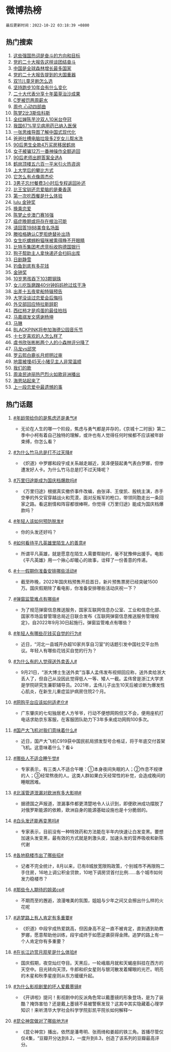 # 微博热榜

`最后更新时间：2022-10-22 03:18:39 +0800`

## 热门搜索

1. [这些强国热词是奋斗的方向和目标](https://m.weibo.cn/search?containerid=100103type%3D1%26t%3D10%26q%3D%23%E8%BF%99%E4%BA%9B%E5%BC%BA%E5%9B%BD%E7%83%AD%E8%AF%8D%E6%98%AF%E5%A5%8B%E6%96%97%E7%9A%84%E6%96%B9%E5%90%91%E5%92%8C%E7%9B%AE%E6%A0%87%23&stream_entry_id=51&isnewpage=1&extparam=seat%3D1%26cate%3D10103%26filter_type%3Drealtimehot%26dgr%3D0%26pos%3D0%26c_type%3D51%26display_time%3D1666379919%26pre_seqid%3D166637991904004942305&luicode=10000011&lfid=106003type%253D25%2526t%253D3%2526disable_hot%253D1%2526filter_type%253Drealtimehot)
1. [党的二十大报告这样谈团结奋斗](https://m.weibo.cn/search?containerid=100103type%3D1%26t%3D10%26q%3D%23%E5%85%9A%E7%9A%84%E4%BA%8C%E5%8D%81%E5%A4%A7%E6%8A%A5%E5%91%8A%E8%BF%99%E6%A0%B7%E8%B0%88%E5%9B%A2%E7%BB%93%E5%A5%8B%E6%96%97%23&stream_entry_id=31&isnewpage=1&extparam=seat%3D1%26cate%3D0%26band_rank%3D1%26lcate%3D5001%26pos%3D0%26realpos%3D1%26flag%3D0%26filter_type%3Drealtimehot%26q%3D%2523%25E5%2585%259A%25E7%259A%2584%25E4%25BA%258C%25E5%258D%2581%25E5%25A4%25A7%25E6%258A%25A5%25E5%2591%258A%25E8%25BF%2599%25E6%25A0%25B7%25E8%25B0%2588%25E5%259B%25A2%25E7%25BB%2593%25E5%25A5%258B%25E6%2596%2597%2523%26dgr%3D0%26c_type%3D31%26display_time%3D1666379919%26pre_seqid%3D166637991904004942305&luicode=10000011&lfid=106003type%253D25%2526t%253D3%2526disable_hot%253D1%2526filter_type%253Drealtimehot)
1. [中国是全球森林增长最多国家](https://m.weibo.cn/search?containerid=100103type%3D1%26t%3D10%26q%3D%23%E4%B8%AD%E5%9B%BD%E6%98%AF%E5%85%A8%E7%90%83%E6%A3%AE%E6%9E%97%E5%A2%9E%E9%95%BF%E6%9C%80%E5%A4%9A%E5%9B%BD%E5%AE%B6%23&stream_entry_id=31&isnewpage=1&extparam=seat%3D1%26cate%3D0%26band_rank%3D2%26lcate%3D5001%26pos%3D1%26realpos%3D2%26flag%3D0%26filter_type%3Drealtimehot%26q%3D%2523%25E4%25B8%25AD%25E5%259B%25BD%25E6%2598%25AF%25E5%2585%25A8%25E7%2590%2583%25E6%25A3%25AE%25E6%259E%2597%25E5%25A2%259E%25E9%2595%25BF%25E6%259C%2580%25E5%25A4%259A%25E5%259B%25BD%25E5%25AE%25B6%2523%26dgr%3D0%26c_type%3D31%26display_time%3D1666379919%26pre_seqid%3D166637991904004942305&luicode=10000011&lfid=106003type%253D25%2526t%253D3%2526disable_hot%253D1%2526filter_type%253Drealtimehot)
1. [党的二十大报告提到的大国重器](https://m.weibo.cn/search?containerid=100103type%3D1%26t%3D10%26q%3D%23%E5%85%9A%E7%9A%84%E4%BA%8C%E5%8D%81%E5%A4%A7%E6%8A%A5%E5%91%8A%E6%8F%90%E5%88%B0%E7%9A%84%E5%A4%A7%E5%9B%BD%E9%87%8D%E5%99%A8%23&stream_entry_id=31&isnewpage=1&extparam=seat%3D1%26cate%3D0%26band_rank%3D3%26lcate%3D5001%26pos%3D2%26realpos%3D3%26flag%3D0%26filter_type%3Drealtimehot%26q%3D%2523%25E5%2585%259A%25E7%259A%2584%25E4%25BA%258C%25E5%258D%2581%25E5%25A4%25A7%25E6%258A%25A5%25E5%2591%258A%25E6%258F%2590%25E5%2588%25B0%25E7%259A%2584%25E5%25A4%25A7%25E5%259B%25BD%25E9%2587%258D%25E5%2599%25A8%2523%26dgr%3D0%26c_type%3D31%26display_time%3D1666379919%26pre_seqid%3D166637991904004942305&luicode=10000011&lfid=106003type%253D25%2526t%253D3%2526disable_hot%253D1%2526filter_type%253Drealtimehot)
1. [双11儿童牙刷怎么选](https://m.weibo.cn/search?containerid=100103type%3D1%26t%3D10%26q%3D%23%E5%8F%8C11%E5%84%BF%E7%AB%A5%E7%89%99%E5%88%B7%E6%80%8E%E4%B9%88%E9%80%89%23&stream_entry_id=31&isnewpage=1&extparam=seat%3D1%26cate%3D0%26band_rank%3D4%26lcate%3D5001%26pos%3D3%26filter_type%3Drealtimehot%26adid%3D168705%26topic_ad%3D1%26q%3D%2523%25E5%258F%258C11%25E5%2584%25BF%25E7%25AB%25A5%25E7%2589%2599%25E5%2588%25B7%25E6%2580%258E%25E4%25B9%2588%25E9%2580%2589%2523%26dgr%3D0%26c_type%3D31%26display_time%3D1666379919%26pre_seqid%3D166637991904004942305&luicode=10000011&lfid=106003type%253D25%2526t%253D3%2526disable_hot%253D1%2526filter_type%253Drealtimehot)
1. [坚持跑步10年会有什么变化](https://m.weibo.cn/search?containerid=100103type%3D1%26t%3D10%26q%3D%23%E5%9D%9A%E6%8C%81%E8%B7%91%E6%AD%A510%E5%B9%B4%E4%BC%9A%E6%9C%89%E4%BB%80%E4%B9%88%E5%8F%98%E5%8C%96%23&stream_entry_id=31&isnewpage=1&extparam=seat%3D1%26cate%3D0%26band_rank%3D4%26lcate%3D5001%26pos%3D4%26realpos%3D4%26flag%3D0%26filter_type%3Drealtimehot%26q%3D%2523%25E5%259D%259A%25E6%258C%2581%25E8%25B7%2591%25E6%25AD%25A510%25E5%25B9%25B4%25E4%25BC%259A%25E6%259C%2589%25E4%25BB%2580%25E4%25B9%2588%25E5%258F%2598%25E5%258C%2596%2523%26dgr%3D0%26c_type%3D31%26display_time%3D1666379919%26pre_seqid%3D166637991904004942305&luicode=10000011&lfid=106003type%253D25%2526t%253D3%2526disable_hot%253D1%2526filter_type%253Drealtimehot)
1. [二十大代表分享十年菌草治沙成果](https://m.weibo.cn/search?containerid=100103type%3D1%26t%3D10%26q%3D%23%E4%BA%8C%E5%8D%81%E5%A4%A7%E4%BB%A3%E8%A1%A8%E5%88%86%E4%BA%AB%E5%8D%81%E5%B9%B4%E8%8F%8C%E8%8D%89%E6%B2%BB%E6%B2%99%E6%88%90%E6%9E%9C%23&stream_entry_id=31&isnewpage=1&extparam=seat%3D1%26cate%3D0%26band_rank%3D5%26lcate%3D5001%26pos%3D5%26realpos%3D5%26flag%3D0%26filter_type%3Drealtimehot%26q%3D%2523%25E4%25BA%258C%25E5%258D%2581%25E5%25A4%25A7%25E4%25BB%25A3%25E8%25A1%25A8%25E5%2588%2586%25E4%25BA%25AB%25E5%258D%2581%25E5%25B9%25B4%25E8%258F%258C%25E8%258D%2589%25E6%25B2%25BB%25E6%25B2%2599%25E6%2588%2590%25E6%259E%259C%2523%26dgr%3D0%26c_type%3D31%26display_time%3D1666379919%26pre_seqid%3D166637991904004942305&luicode=10000011&lfid=106003type%253D25%2526t%253D3%2526disable_hot%253D1%2526filter_type%253Drealtimehot)
1. [C罗被罚两周薪水](https://m.weibo.cn/search?containerid=100103type%3D1%26t%3D10%26q%3D%23C%E7%BD%97%E8%A2%AB%E7%BD%9A%E4%B8%A4%E5%91%A8%E8%96%AA%E6%B0%B4%23&stream_entry_id=31&isnewpage=1&extparam=seat%3D1%26cate%3D0%26band_rank%3D6%26lcate%3D5001%26pos%3D6%26realpos%3D6%26flag%3D0%26filter_type%3Drealtimehot%26q%3D%2523C%25E7%25BD%2597%25E8%25A2%25AB%25E7%25BD%259A%25E4%25B8%25A4%25E5%2591%25A8%25E8%2596%25AA%25E6%25B0%25B4%2523%26dgr%3D0%26c_type%3D31%26display_time%3D1666379919%26pre_seqid%3D166637991904004942305&luicode=10000011&lfid=106003type%253D25%2526t%253D3%2526disable_hot%253D1%2526filter_type%253Drealtimehot)
1. [周也 心动四部曲](https://m.weibo.cn/search?containerid=100103type%3D1%26t%3D10%26q%3D%23%E5%91%A8%E4%B9%9F+%E5%BF%83%E5%8A%A8%E5%9B%9B%E9%83%A8%E6%9B%B2%23&stream_entry_id=31&isnewpage=1&extparam=seat%3D1%26cate%3D0%26band_rank%3D7%26lcate%3D5001%26pos%3D7%26filter_type%3Drealtimehot%26adid%3D168676%26topic_ad%3D1%26q%3D%2523%25E5%2591%25A8%25E4%25B9%259F%2520%25E5%25BF%2583%25E5%258A%25A8%25E5%259B%259B%25E9%2583%25A8%25E6%259B%25B2%2523%26dgr%3D0%26c_type%3D31%26display_time%3D1666379919%26pre_seqid%3D166637991904004942305&luicode=10000011&lfid=106003type%253D25%2526t%253D3%2526disable_hot%253D1%2526filter_type%253Drealtimehot)
1. [陈梦2比3斯佐科斯](https://m.weibo.cn/search?containerid=100103type%3D1%26t%3D10%26q%3D%23%E9%99%88%E6%A2%A62%E6%AF%943%E6%96%AF%E4%BD%90%E7%A7%91%E6%96%AF%23&stream_entry_id=31&isnewpage=1&extparam=seat%3D1%26cate%3D0%26band_rank%3D7%26lcate%3D5001%26pos%3D8%26realpos%3D7%26flag%3D0%26filter_type%3Drealtimehot%26q%3D%2523%25E9%2599%2588%25E6%25A2%25A62%25E6%25AF%25943%25E6%2596%25AF%25E4%25BD%2590%25E7%25A7%2591%25E6%2596%25AF%2523%26dgr%3D0%26c_type%3D31%26display_time%3D1666379919%26pre_seqid%3D166637991904004942305&luicode=10000011&lfid=106003type%253D25%2526t%253D3%2526disable_hot%253D1%2526filter_type%253Drealtimehot)
1. [全红婵陈芋汐双人10米台夺冠](https://m.weibo.cn/search?containerid=100103type%3D1%26t%3D10%26q%3D%23%E5%85%A8%E7%BA%A2%E5%A9%B5%E9%99%88%E8%8A%8B%E6%B1%90%E5%8F%8C%E4%BA%BA10%E7%B1%B3%E5%8F%B0%E5%A4%BA%E5%86%A0%23&stream_entry_id=31&isnewpage=1&extparam=seat%3D1%26cate%3D0%26band_rank%3D8%26lcate%3D5001%26pos%3D9%26realpos%3D8%26flag%3D0%26filter_type%3Drealtimehot%26q%3D%2523%25E5%2585%25A8%25E7%25BA%25A2%25E5%25A9%25B5%25E9%2599%2588%25E8%258A%258B%25E6%25B1%2590%25E5%258F%258C%25E4%25BA%25BA10%25E7%25B1%25B3%25E5%258F%25B0%25E5%25A4%25BA%25E5%2586%25A0%2523%26dgr%3D0%26c_type%3D31%26display_time%3D1666379919%26pre_seqid%3D166637991904004942305&luicode=10000011&lfid=106003type%253D25%2526t%253D3%2526disable_hot%253D1%2526filter_type%253Drealtimehot)
1. [我国67%罕见病用药已纳入医保](https://m.weibo.cn/search?containerid=100103type%3D1%26t%3D10%26q%3D%23%E6%88%91%E5%9B%BD67%25%E7%BD%95%E8%A7%81%E7%97%85%E7%94%A8%E8%8D%AF%E5%B7%B2%E7%BA%B3%E5%85%A5%E5%8C%BB%E4%BF%9D%23&stream_entry_id=31&isnewpage=1&extparam=seat%3D1%26cate%3D0%26band_rank%3D9%26lcate%3D5001%26pos%3D10%26realpos%3D9%26flag%3D0%26filter_type%3Drealtimehot%26q%3D%2523%25E6%2588%2591%25E5%259B%25BD67%2525%25E7%25BD%2595%25E8%25A7%2581%25E7%2597%2585%25E7%2594%25A8%25E8%258D%25AF%25E5%25B7%25B2%25E7%25BA%25B3%25E5%2585%25A5%25E5%258C%25BB%25E4%25BF%259D%2523%26dgr%3D0%26c_type%3D31%26display_time%3D1666379919%26pre_seqid%3D166637991904004942305&luicode=10000011&lfid=106003type%253D25%2526t%253D3%2526disable_hot%253D1%2526filter_type%253Drealtimehot)
1. [一张思维导图了解中国式现代化](https://m.weibo.cn/search?containerid=100103type%3D1%26t%3D10%26q%3D%23%E4%B8%80%E5%BC%A0%E6%80%9D%E7%BB%B4%E5%AF%BC%E5%9B%BE%E4%BA%86%E8%A7%A3%E4%B8%AD%E5%9B%BD%E5%BC%8F%E7%8E%B0%E4%BB%A3%E5%8C%96%23&stream_entry_id=31&isnewpage=1&extparam=seat%3D1%26cate%3D0%26band_rank%3D10%26lcate%3D5001%26pos%3D11%26realpos%3D10%26flag%3D0%26filter_type%3Drealtimehot%26q%3D%2523%25E4%25B8%2580%25E5%25BC%25A0%25E6%2580%259D%25E7%25BB%25B4%25E5%25AF%25BC%25E5%259B%25BE%25E4%25BA%2586%25E8%25A7%25A3%25E4%25B8%25AD%25E5%259B%25BD%25E5%25BC%258F%25E7%258E%25B0%25E4%25BB%25A3%25E5%258C%2596%2523%26dgr%3D0%26c_type%3D31%26display_time%3D1666379919%26pre_seqid%3D166637991904004942305&luicode=10000011&lfid=106003type%253D25%2526t%253D3%2526disable_hot%253D1%2526filter_type%253Drealtimehot)
1. [爸爸吐槽电脑垃圾多2岁女儿帮水洗](https://m.weibo.cn/search?containerid=100103type%3D1%26t%3D10%26q%3D%23%E7%88%B8%E7%88%B8%E5%90%90%E6%A7%BD%E7%94%B5%E8%84%91%E5%9E%83%E5%9C%BE%E5%A4%9A2%E5%B2%81%E5%A5%B3%E5%84%BF%E5%B8%AE%E6%B0%B4%E6%B4%97%23&stream_entry_id=31&isnewpage=1&extparam=seat%3D1%26cate%3D0%26band_rank%3D11%26lcate%3D5001%26pos%3D12%26realpos%3D11%26flag%3D0%26filter_type%3Drealtimehot%26q%3D%2523%25E7%2588%25B8%25E7%2588%25B8%25E5%2590%2590%25E6%25A7%25BD%25E7%2594%25B5%25E8%2584%2591%25E5%259E%2583%25E5%259C%25BE%25E5%25A4%259A2%25E5%25B2%2581%25E5%25A5%25B3%25E5%2584%25BF%25E5%25B8%25AE%25E6%25B0%25B4%25E6%25B4%2597%2523%26dgr%3D0%26c_type%3D31%26display_time%3D1666379919%26pre_seqid%3D166637991904004942305&luicode=10000011&lfid=106003type%253D25%2526t%253D3%2526disable_hot%253D1%2526filter_type%253Drealtimehot)
1. [90后男生全款4万买房移居鹤岗](https://m.weibo.cn/search?containerid=100103type%3D1%26t%3D10%26q%3D%2390%E5%90%8E%E7%94%B7%E7%94%9F%E5%85%A8%E6%AC%BE4%E4%B8%87%E4%B9%B0%E6%88%BF%E7%A7%BB%E5%B1%85%E9%B9%A4%E5%B2%97%23&stream_entry_id=31&isnewpage=1&extparam=seat%3D1%26cate%3D0%26band_rank%3D12%26lcate%3D5001%26pos%3D13%26realpos%3D12%26flag%3D0%26filter_type%3Drealtimehot%26q%3D%252390%25E5%2590%258E%25E7%2594%25B7%25E7%2594%259F%25E5%2585%25A8%25E6%25AC%25BE4%25E4%25B8%2587%25E4%25B9%25B0%25E6%2588%25BF%25E7%25A7%25BB%25E5%25B1%2585%25E9%25B9%25A4%25E5%25B2%2597%2523%26dgr%3D0%26c_type%3D31%26display_time%3D1666379919%26pre_seqid%3D166637991904004942305&luicode=10000011&lfid=106003type%253D25%2526t%253D3%2526disable_hot%253D1%2526filter_type%253Drealtimehot)
1. [女子被骗12万一番神操作全额追回](https://m.weibo.cn/search?containerid=100103type%3D1%26t%3D10%26q%3D%23%E5%A5%B3%E5%AD%90%E8%A2%AB%E9%AA%9712%E4%B8%87%E4%B8%80%E7%95%AA%E7%A5%9E%E6%93%8D%E4%BD%9C%E5%85%A8%E9%A2%9D%E8%BF%BD%E5%9B%9E%23&stream_entry_id=31&isnewpage=1&extparam=seat%3D1%26cate%3D0%26band_rank%3D13%26lcate%3D5001%26pos%3D14%26realpos%3D13%26flag%3D0%26filter_type%3Drealtimehot%26q%3D%2523%25E5%25A5%25B3%25E5%25AD%2590%25E8%25A2%25AB%25E9%25AA%259712%25E4%25B8%2587%25E4%25B8%2580%25E7%2595%25AA%25E7%25A5%259E%25E6%2593%258D%25E4%25BD%259C%25E5%2585%25A8%25E9%25A2%259D%25E8%25BF%25BD%25E5%259B%259E%2523%26dgr%3D0%26c_type%3D31%26display_time%3D1666379919%26pre_seqid%3D166637991904004942305&luicode=10000011&lfid=106003type%253D25%2526t%253D3%2526disable_hot%253D1%2526filter_type%253Drealtimehot)
1. [90后老师出题答案全选A](https://m.weibo.cn/search?containerid=100103type%3D1%26t%3D10%26q%3D%2390%E5%90%8E%E8%80%81%E5%B8%88%E5%87%BA%E9%A2%98%E7%AD%94%E6%A1%88%E5%85%A8%E9%80%89A%23&stream_entry_id=31&isnewpage=1&extparam=seat%3D1%26cate%3D0%26band_rank%3D14%26lcate%3D5001%26pos%3D15%26realpos%3D14%26flag%3D0%26filter_type%3Drealtimehot%26q%3D%252390%25E5%2590%258E%25E8%2580%2581%25E5%25B8%2588%25E5%2587%25BA%25E9%25A2%2598%25E7%25AD%2594%25E6%25A1%2588%25E5%2585%25A8%25E9%2580%2589A%2523%26dgr%3D0%26c_type%3D31%26display_time%3D1666379919%26pre_seqid%3D166637991904004942305&luicode=10000011&lfid=106003type%253D25%2526t%253D3%2526disable_hot%253D1%2526filter_type%253Drealtimehot)
1. [鹤岗顶楼五六百一平米引火热咨询](https://m.weibo.cn/search?containerid=100103type%3D1%26t%3D10%26q%3D%23%E9%B9%A4%E5%B2%97%E9%A1%B6%E6%A5%BC%E4%BA%94%E5%85%AD%E7%99%BE%E4%B8%80%E5%B9%B3%E7%B1%B3%E5%BC%95%E7%81%AB%E7%83%AD%E5%92%A8%E8%AF%A2%23&stream_entry_id=31&isnewpage=1&extparam=seat%3D1%26cate%3D0%26band_rank%3D15%26lcate%3D5001%26pos%3D16%26realpos%3D15%26flag%3D0%26filter_type%3Drealtimehot%26q%3D%2523%25E9%25B9%25A4%25E5%25B2%2597%25E9%25A1%25B6%25E6%25A5%25BC%25E4%25BA%2594%25E5%2585%25AD%25E7%2599%25BE%25E4%25B8%2580%25E5%25B9%25B3%25E7%25B1%25B3%25E5%25BC%2595%25E7%2581%25AB%25E7%2583%25AD%25E5%2592%25A8%25E8%25AF%25A2%2523%26dgr%3D0%26c_type%3D31%26display_time%3D1666379919%26pre_seqid%3D166637991904004942305&luicode=10000011&lfid=106003type%253D25%2526t%253D3%2526disable_hot%253D1%2526filter_type%253Drealtimehot)
1. [上大学后的攀比方式](https://m.weibo.cn/search?containerid=100103type%3D1%26t%3D10%26q%3D%23%E4%B8%8A%E5%A4%A7%E5%AD%A6%E5%90%8E%E7%9A%84%E6%94%80%E6%AF%94%E6%96%B9%E5%BC%8F%23&stream_entry_id=31&isnewpage=1&extparam=seat%3D1%26cate%3D0%26band_rank%3D16%26lcate%3D5001%26pos%3D17%26realpos%3D16%26flag%3D0%26filter_type%3Drealtimehot%26q%3D%2523%25E4%25B8%258A%25E5%25A4%25A7%25E5%25AD%25A6%25E5%2590%258E%25E7%259A%2584%25E6%2594%2580%25E6%25AF%2594%25E6%2596%25B9%25E5%25BC%258F%2523%26dgr%3D0%26c_type%3D31%26display_time%3D1666379919%26pre_seqid%3D166637991904004942305&luicode=10000011&lfid=106003type%253D25%2526t%253D3%2526disable_hot%253D1%2526filter_type%253Drealtimehot)
1. [它怎么有点像周杰伦](https://m.weibo.cn/search?containerid=100103type%3D1%26t%3D10%26q%3D%23%E5%AE%83%E6%80%8E%E4%B9%88%E6%9C%89%E7%82%B9%E5%83%8F%E5%91%A8%E6%9D%B0%E4%BC%A6%23&stream_entry_id=31&isnewpage=1&extparam=seat%3D1%26cate%3D0%26band_rank%3D17%26lcate%3D5001%26pos%3D18%26realpos%3D17%26flag%3D0%26filter_type%3Drealtimehot%26q%3D%2523%25E5%25AE%2583%25E6%2580%258E%25E4%25B9%2588%25E6%259C%2589%25E7%2582%25B9%25E5%2583%258F%25E5%2591%25A8%25E6%259D%25B0%25E4%25BC%25A6%2523%26dgr%3D0%26c_type%3D31%26display_time%3D1666379919%26pre_seqid%3D166637991904004942305&luicode=10000011&lfid=106003type%253D25%2526t%253D3%2526disable_hot%253D1%2526filter_type%253Drealtimehot)
1. [3男子忘付餐费3小时后专程返回补还](https://m.weibo.cn/search?containerid=100103type%3D1%26t%3D10%26q%3D%233%E7%94%B7%E5%AD%90%E5%BF%98%E4%BB%98%E9%A4%90%E8%B4%B93%E5%B0%8F%E6%97%B6%E5%90%8E%E4%B8%93%E7%A8%8B%E8%BF%94%E5%9B%9E%E8%A1%A5%E8%BF%98%23&stream_entry_id=31&isnewpage=1&extparam=seat%3D1%26cate%3D0%26band_rank%3D18%26lcate%3D5001%26pos%3D19%26realpos%3D18%26flag%3D0%26filter_type%3Drealtimehot%26q%3D%25233%25E7%2594%25B7%25E5%25AD%2590%25E5%25BF%2598%25E4%25BB%2598%25E9%25A4%2590%25E8%25B4%25B93%25E5%25B0%258F%25E6%2597%25B6%25E5%2590%258E%25E4%25B8%2593%25E7%25A8%258B%25E8%25BF%2594%25E5%259B%259E%25E8%25A1%25A5%25E8%25BF%2598%2523%26dgr%3D0%26c_type%3D31%26display_time%3D1666379919%26pre_seqid%3D166637991904004942305&luicode=10000011&lfid=106003type%253D25%2526t%253D3%2526disable_hot%253D1%2526filter_type%253Drealtimehot)
1. [比王宝钏还恋爱脑的是秦香莲](https://m.weibo.cn/search?containerid=100103type%3D1%26t%3D10%26q%3D%23%E6%AF%94%E7%8E%8B%E5%AE%9D%E9%92%8F%E8%BF%98%E6%81%8B%E7%88%B1%E8%84%91%E7%9A%84%E6%98%AF%E7%A7%A6%E9%A6%99%E8%8E%B2%23&stream_entry_id=31&isnewpage=1&extparam=seat%3D1%26cate%3D0%26band_rank%3D19%26lcate%3D5001%26pos%3D20%26realpos%3D19%26flag%3D0%26filter_type%3Drealtimehot%26q%3D%2523%25E6%25AF%2594%25E7%258E%258B%25E5%25AE%259D%25E9%2592%258F%25E8%25BF%2598%25E6%2581%258B%25E7%2588%25B1%25E8%2584%2591%25E7%259A%2584%25E6%2598%25AF%25E7%25A7%25A6%25E9%25A6%2599%25E8%258E%25B2%2523%26dgr%3D0%26c_type%3D31%26display_time%3D1666379919%26pre_seqid%3D166637991904004942305&luicode=10000011&lfid=106003type%253D25%2526t%253D3%2526disable_hot%253D1%2526filter_type%253Drealtimehot)
1. [第一次吃西餐是什么体验](https://m.weibo.cn/search?containerid=100103type%3D1%26t%3D10%26q%3D%23%E7%AC%AC%E4%B8%80%E6%AC%A1%E5%90%83%E8%A5%BF%E9%A4%90%E6%98%AF%E4%BB%80%E4%B9%88%E4%BD%93%E9%AA%8C%23&stream_entry_id=31&isnewpage=1&extparam=seat%3D1%26cate%3D0%26band_rank%3D20%26lcate%3D5001%26pos%3D21%26realpos%3D20%26flag%3D0%26filter_type%3Drealtimehot%26q%3D%2523%25E7%25AC%25AC%25E4%25B8%2580%25E6%25AC%25A1%25E5%2590%2583%25E8%25A5%25BF%25E9%25A4%2590%25E6%2598%25AF%25E4%25BB%2580%25E4%25B9%2588%25E4%25BD%2593%25E9%25AA%258C%2523%26dgr%3D0%26c_type%3D31%26display_time%3D1666379919%26pre_seqid%3D166637991904004942305&luicode=10000011&lfid=106003type%253D25%2526t%253D3%2526disable_hot%253D1%2526filter_type%253Drealtimehot)
1. [lulu 金钟奖](https://m.weibo.cn/search?containerid=100103type%3D1%26t%3D10%26q%3Dlulu+%E9%87%91%E9%92%9F%E5%A5%96&stream_entry_id=31&isnewpage=1&extparam=seat%3D1%26cate%3D0%26band_rank%3D21%26lcate%3D5001%26pos%3D22%26realpos%3D21%26flag%3D0%26filter_type%3Drealtimehot%26q%3Dlulu%2520%25E9%2587%2591%25E9%2592%259F%25E5%25A5%2596%26dgr%3D0%26c_type%3D31%26display_time%3D1666379919%26pre_seqid%3D166637991904004942305&luicode=10000011&lfid=106003type%253D25%2526t%253D3%2526disable_hot%253D1%2526filter_type%253Drealtimehot)
1. [换乘恋爱](https://m.weibo.cn/search?containerid=100103type%3D1%26t%3D10%26q%3D%23%E6%8D%A2%E4%B9%98%E6%81%8B%E7%88%B1%23&stream_entry_id=31&isnewpage=1&extparam=seat%3D1%26cate%3D0%26band_rank%3D22%26lcate%3D5001%26pos%3D23%26realpos%3D22%26flag%3D0%26filter_type%3Drealtimehot%26q%3D%2523%25E6%258D%25A2%25E4%25B9%2598%25E6%2581%258B%25E7%2588%25B1%2523%26dgr%3D0%26c_type%3D31%26display_time%3D1666379919%26pre_seqid%3D166637991904004942305&luicode=10000011&lfid=106003type%253D25%2526t%253D3%2526disable_hot%253D1%2526filter_type%253Drealtimehot)
1. [陈梦止步澳门赛16强](https://m.weibo.cn/search?containerid=100103type%3D1%26t%3D10%26q%3D%23%E9%99%88%E6%A2%A6%E6%AD%A2%E6%AD%A5%E6%BE%B3%E9%97%A8%E8%B5%9B16%E5%BC%BA%23&stream_entry_id=31&isnewpage=1&extparam=seat%3D1%26cate%3D0%26band_rank%3D23%26lcate%3D5001%26pos%3D24%26realpos%3D23%26flag%3D0%26filter_type%3Drealtimehot%26q%3D%2523%25E9%2599%2588%25E6%25A2%25A6%25E6%25AD%25A2%25E6%25AD%25A5%25E6%25BE%25B3%25E9%2597%25A8%25E8%25B5%259B16%25E5%25BC%25BA%2523%26dgr%3D0%26c_type%3D31%26display_time%3D1666379919%26pre_seqid%3D166637991904004942305&luicode=10000011&lfid=106003type%253D25%2526t%253D3%2526disable_hot%253D1%2526filter_type%253Drealtimehot)
1. [癌症晚期或将存在根治可能](https://m.weibo.cn/search?containerid=100103type%3D1%26t%3D10%26q%3D%23%E7%99%8C%E7%97%87%E6%99%9A%E6%9C%9F%E6%88%96%E5%B0%86%E5%AD%98%E5%9C%A8%E6%A0%B9%E6%B2%BB%E5%8F%AF%E8%83%BD%23&stream_entry_id=31&isnewpage=1&extparam=seat%3D1%26cate%3D0%26band_rank%3D24%26lcate%3D5001%26pos%3D25%26realpos%3D24%26flag%3D0%26filter_type%3Drealtimehot%26q%3D%2523%25E7%2599%258C%25E7%2597%2587%25E6%2599%259A%25E6%259C%259F%25E6%2588%2596%25E5%25B0%2586%25E5%25AD%2598%25E5%259C%25A8%25E6%25A0%25B9%25E6%25B2%25BB%25E5%258F%25AF%25E8%2583%25BD%2523%26dgr%3D0%26c_type%3D31%26display_time%3D1666379919%26pre_seqid%3D166637991904004942305&luicode=10000011&lfid=106003type%253D25%2526t%253D3%2526disable_hot%253D1%2526filter_type%253Drealtimehot)
1. [请回答1988美食名场面](https://m.weibo.cn/search?containerid=100103type%3D1%26t%3D10%26q%3D%23%E8%AF%B7%E5%9B%9E%E7%AD%941988%E7%BE%8E%E9%A3%9F%E5%90%8D%E5%9C%BA%E9%9D%A2%23&stream_entry_id=31&isnewpage=1&extparam=seat%3D1%26cate%3D0%26band_rank%3D25%26lcate%3D5001%26pos%3D26%26realpos%3D25%26flag%3D0%26filter_type%3Drealtimehot%26q%3D%2523%25E8%25AF%25B7%25E5%259B%259E%25E7%25AD%25941988%25E7%25BE%258E%25E9%25A3%259F%25E5%2590%258D%25E5%259C%25BA%25E9%259D%25A2%2523%26dgr%3D0%26c_type%3D31%26display_time%3D1666379919%26pre_seqid%3D166637991904004942305&luicode=10000011&lfid=106003type%253D25%2526t%253D3%2526disable_hot%253D1%2526filter_type%253Drealtimehot)
1. [滕哈格确认C罗拒绝替补出场](https://m.weibo.cn/search?containerid=100103type%3D1%26t%3D10%26q%3D%23%E6%BB%95%E5%93%88%E6%A0%BC%E7%A1%AE%E8%AE%A4C%E7%BD%97%E6%8B%92%E7%BB%9D%E6%9B%BF%E8%A1%A5%E5%87%BA%E5%9C%BA%23&stream_entry_id=31&isnewpage=1&extparam=seat%3D1%26cate%3D0%26band_rank%3D26%26lcate%3D5001%26pos%3D27%26realpos%3D26%26flag%3D0%26filter_type%3Drealtimehot%26q%3D%2523%25E6%25BB%2595%25E5%2593%2588%25E6%25A0%25BC%25E7%25A1%25AE%25E8%25AE%25A4C%25E7%25BD%2597%25E6%258B%2592%25E7%25BB%259D%25E6%259B%25BF%25E8%25A1%25A5%25E5%2587%25BA%25E5%259C%25BA%2523%26dgr%3D0%26c_type%3D31%26display_time%3D1666379919%26pre_seqid%3D166637991904004942305&luicode=10000011&lfid=106003type%253D25%2526t%253D3%2526disable_hot%253D1%2526filter_type%253Drealtimehot)
1. [女生吃螺蛳粉猫咪被熏得睁不开眼睛](https://m.weibo.cn/search?containerid=100103type%3D1%26t%3D10%26q%3D%23%E5%A5%B3%E7%94%9F%E5%90%83%E8%9E%BA%E8%9B%B3%E7%B2%89%E7%8C%AB%E5%92%AA%E8%A2%AB%E7%86%8F%E5%BE%97%E7%9D%81%E4%B8%8D%E5%BC%80%E7%9C%BC%E7%9D%9B%23&stream_entry_id=31&isnewpage=1&extparam=seat%3D1%26cate%3D0%26band_rank%3D27%26lcate%3D5001%26pos%3D28%26realpos%3D27%26flag%3D0%26filter_type%3Drealtimehot%26q%3D%2523%25E5%25A5%25B3%25E7%2594%259F%25E5%2590%2583%25E8%259E%25BA%25E8%259B%25B3%25E7%25B2%2589%25E7%258C%25AB%25E5%2592%25AA%25E8%25A2%25AB%25E7%2586%258F%25E5%25BE%2597%25E7%259D%2581%25E4%25B8%258D%25E5%25BC%2580%25E7%259C%25BC%25E7%259D%259B%2523%26dgr%3D0%26c_type%3D31%26display_time%3D1666379919%26pre_seqid%3D166637991904004942305&luicode=10000011&lfid=106003type%253D25%2526t%253D3%2526disable_hot%253D1%2526filter_type%253Drealtimehot)
1. [比特币集团考虑竞标收购德国银行](https://m.weibo.cn/search?containerid=100103type%3D1%26t%3D10%26q%3D%23%E6%AF%94%E7%89%B9%E5%B8%81%E9%9B%86%E5%9B%A2%E8%80%83%E8%99%91%E7%AB%9E%E6%A0%87%E6%94%B6%E8%B4%AD%E5%BE%B7%E5%9B%BD%E9%93%B6%E8%A1%8C%23&stream_entry_id=31&isnewpage=1&extparam=seat%3D1%26cate%3D0%26band_rank%3D28%26lcate%3D5001%26pos%3D29%26realpos%3D28%26flag%3D0%26filter_type%3Drealtimehot%26q%3D%2523%25E6%25AF%2594%25E7%2589%25B9%25E5%25B8%2581%25E9%259B%2586%25E5%259B%25A2%25E8%2580%2583%25E8%2599%2591%25E7%25AB%259E%25E6%25A0%2587%25E6%2594%25B6%25E8%25B4%25AD%25E5%25BE%25B7%25E5%259B%25BD%25E9%2593%25B6%25E8%25A1%258C%2523%26dgr%3D0%26c_type%3D31%26display_time%3D1666379919%26pre_seqid%3D166637991904004942305&luicode=10000011&lfid=106003type%253D25%2526t%253D3%2526disable_hot%253D1%2526filter_type%253Drealtimehot)
1. [狗子帮助主人拿快递还会扫码出库](https://m.weibo.cn/search?containerid=100103type%3D1%26t%3D10%26q%3D%23%E7%8B%97%E5%AD%90%E5%B8%AE%E5%8A%A9%E4%B8%BB%E4%BA%BA%E6%8B%BF%E5%BF%AB%E9%80%92%E8%BF%98%E4%BC%9A%E6%89%AB%E7%A0%81%E5%87%BA%E5%BA%93%23&stream_entry_id=31&isnewpage=1&extparam=seat%3D1%26cate%3D0%26band_rank%3D29%26lcate%3D5001%26pos%3D30%26realpos%3D29%26flag%3D0%26filter_type%3Drealtimehot%26q%3D%2523%25E7%258B%2597%25E5%25AD%2590%25E5%25B8%25AE%25E5%258A%25A9%25E4%25B8%25BB%25E4%25BA%25BA%25E6%258B%25BF%25E5%25BF%25AB%25E9%2580%2592%25E8%25BF%2598%25E4%25BC%259A%25E6%2589%25AB%25E7%25A0%2581%25E5%2587%25BA%25E5%25BA%2593%2523%26dgr%3D0%26c_type%3D31%26display_time%3D1666379919%26pre_seqid%3D166637991904004942305&luicode=10000011&lfid=106003type%253D25%2526t%253D3%2526disable_hot%253D1%2526filter_type%253Drealtimehot)
1. [日剧静雪](https://m.weibo.cn/search?containerid=100103type%3D1%26t%3D10%26q%3D%E6%97%A5%E5%89%A7%E9%9D%99%E9%9B%AA&stream_entry_id=31&isnewpage=1&extparam=seat%3D1%26cate%3D0%26band_rank%3D30%26lcate%3D5001%26pos%3D31%26realpos%3D30%26flag%3D0%26filter_type%3Drealtimehot%26q%3D%25E6%2597%25A5%25E5%2589%25A7%25E9%259D%2599%25E9%259B%25AA%26dgr%3D0%26c_type%3D31%26display_time%3D1666379919%26pre_seqid%3D166637991904004942305&luicode=10000011&lfid=106003type%253D25%2526t%253D3%2526disable_hot%253D1%2526filter_type%253Drealtimehot)
1. [钓鱼到底有多花钱](https://m.weibo.cn/search?containerid=100103type%3D1%26t%3D10%26q%3D%23%E9%92%93%E9%B1%BC%E5%88%B0%E5%BA%95%E6%9C%89%E5%A4%9A%E8%8A%B1%E9%92%B1%23&stream_entry_id=31&isnewpage=1&extparam=seat%3D1%26cate%3D0%26band_rank%3D31%26lcate%3D5001%26pos%3D32%26realpos%3D31%26flag%3D0%26filter_type%3Drealtimehot%26q%3D%2523%25E9%2592%2593%25E9%25B1%25BC%25E5%2588%25B0%25E5%25BA%2595%25E6%259C%2589%25E5%25A4%259A%25E8%258A%25B1%25E9%2592%25B1%2523%26dgr%3D0%26c_type%3D31%26display_time%3D1666379919%26pre_seqid%3D166637991904004942305&luicode=10000011&lfid=106003type%253D25%2526t%253D3%2526disable_hot%253D1%2526filter_type%253Drealtimehot)
1. [金钟奖](https://m.weibo.cn/search?containerid=100103type%3D1%26t%3D10%26q%3D%E9%87%91%E9%92%9F%E5%A5%96&stream_entry_id=31&isnewpage=1&extparam=seat%3D1%26cate%3D0%26band_rank%3D32%26lcate%3D5001%26pos%3D33%26realpos%3D32%26flag%3D0%26filter_type%3Drealtimehot%26q%3D%25E9%2587%2591%25E9%2592%259F%25E5%25A5%2596%26dgr%3D0%26c_type%3D31%26display_time%3D1666379919%26pre_seqid%3D166637991904004942305&luicode=10000011&lfid=106003type%253D25%2526t%253D3%2526disable_hot%253D1%2526filter_type%253Drealtimehot)
1. [10岁男孩吞下103颗钢珠](https://m.weibo.cn/search?containerid=100103type%3D1%26t%3D10%26q%3D%2310%E5%B2%81%E7%94%B7%E5%AD%A9%E5%90%9E%E4%B8%8B103%E9%A2%97%E9%92%A2%E7%8F%A0%23&stream_entry_id=31&isnewpage=1&extparam=seat%3D1%26cate%3D0%26band_rank%3D33%26lcate%3D5001%26pos%3D34%26realpos%3D33%26flag%3D0%26filter_type%3Drealtimehot%26q%3D%252310%25E5%25B2%2581%25E7%2594%25B7%25E5%25AD%25A9%25E5%2590%259E%25E4%25B8%258B103%25E9%25A2%2597%25E9%2592%25A2%25E7%258F%25A0%2523%26dgr%3D0%26c_type%3D31%26display_time%3D1666379919%26pre_seqid%3D166637991904004942305&luicode=10000011&lfid=106003type%253D25%2526t%253D3%2526disable_hot%253D1%2526filter_type%253Drealtimehot)
1. [女儿吃饭磨蹭40分钟妈妈抢过炫干净](https://m.weibo.cn/search?containerid=100103type%3D1%26t%3D10%26q%3D%23%E5%A5%B3%E5%84%BF%E5%90%83%E9%A5%AD%E7%A3%A8%E8%B9%AD40%E5%88%86%E9%92%9F%E5%A6%88%E5%A6%88%E6%8A%A2%E8%BF%87%E7%82%AB%E5%B9%B2%E5%87%80%23&stream_entry_id=31&isnewpage=1&extparam=seat%3D1%26cate%3D0%26band_rank%3D34%26lcate%3D5001%26pos%3D35%26realpos%3D34%26flag%3D0%26filter_type%3Drealtimehot%26q%3D%2523%25E5%25A5%25B3%25E5%2584%25BF%25E5%2590%2583%25E9%25A5%25AD%25E7%25A3%25A8%25E8%25B9%25AD40%25E5%2588%2586%25E9%2592%259F%25E5%25A6%2588%25E5%25A6%2588%25E6%258A%25A2%25E8%25BF%2587%25E7%2582%25AB%25E5%25B9%25B2%25E5%2587%2580%2523%26dgr%3D0%26c_type%3D31%26display_time%3D1666379919%26pre_seqid%3D166637991904004942305&luicode=10000011&lfid=106003type%253D25%2526t%253D3%2526disable_hot%253D1%2526filter_type%253Drealtimehot)
1. [出差十五夜星船特辑预告](https://m.weibo.cn/search?containerid=100103type%3D1%26t%3D10%26q%3D%23%E5%87%BA%E5%B7%AE%E5%8D%81%E4%BA%94%E5%A4%9C%E6%98%9F%E8%88%B9%E7%89%B9%E8%BE%91%E9%A2%84%E5%91%8A%23&stream_entry_id=31&isnewpage=1&extparam=seat%3D1%26cate%3D0%26band_rank%3D35%26lcate%3D5001%26pos%3D36%26realpos%3D35%26flag%3D0%26filter_type%3Drealtimehot%26q%3D%2523%25E5%2587%25BA%25E5%25B7%25AE%25E5%258D%2581%25E4%25BA%2594%25E5%25A4%259C%25E6%2598%259F%25E8%2588%25B9%25E7%2589%25B9%25E8%25BE%2591%25E9%25A2%2584%25E5%2591%258A%2523%26dgr%3D0%26c_type%3D31%26display_time%3D1666379919%26pre_seqid%3D166637991904004942305&luicode=10000011&lfid=106003type%253D25%2526t%253D3%2526disable_hot%253D1%2526filter_type%253Drealtimehot)
1. [大学没谈过恋爱会后悔吗](https://m.weibo.cn/search?containerid=100103type%3D1%26t%3D10%26q%3D%23%E5%A4%A7%E5%AD%A6%E6%B2%A1%E8%B0%88%E8%BF%87%E6%81%8B%E7%88%B1%E4%BC%9A%E5%90%8E%E6%82%94%E5%90%97%23&stream_entry_id=31&isnewpage=1&extparam=seat%3D1%26cate%3D0%26band_rank%3D36%26lcate%3D5001%26pos%3D37%26realpos%3D36%26flag%3D0%26filter_type%3Drealtimehot%26q%3D%2523%25E5%25A4%25A7%25E5%25AD%25A6%25E6%25B2%25A1%25E8%25B0%2588%25E8%25BF%2587%25E6%2581%258B%25E7%2588%25B1%25E4%25BC%259A%25E5%2590%258E%25E6%2582%2594%25E5%2590%2597%2523%26dgr%3D0%26c_type%3D31%26display_time%3D1666379919%26pre_seqid%3D166637991904004942305&luicode=10000011&lfid=106003type%253D25%2526t%253D3%2526disable_hot%253D1%2526filter_type%253Drealtimehot)
1. [外交部回应特拉斯辞职](https://m.weibo.cn/search?containerid=100103type%3D1%26t%3D10%26q%3D%23%E5%A4%96%E4%BA%A4%E9%83%A8%E5%9B%9E%E5%BA%94%E7%89%B9%E6%8B%89%E6%96%AF%E8%BE%9E%E8%81%8C%23&stream_entry_id=31&isnewpage=1&extparam=seat%3D1%26cate%3D0%26band_rank%3D37%26lcate%3D5001%26pos%3D38%26realpos%3D37%26flag%3D0%26filter_type%3Drealtimehot%26q%3D%2523%25E5%25A4%2596%25E4%25BA%25A4%25E9%2583%25A8%25E5%259B%259E%25E5%25BA%2594%25E7%2589%25B9%25E6%258B%2589%25E6%2596%25AF%25E8%25BE%259E%25E8%2581%258C%2523%26dgr%3D0%26c_type%3D31%26display_time%3D1666379919%26pre_seqid%3D166637991904004942305&luicode=10000011&lfid=106003type%253D25%2526t%253D3%2526disable_hot%253D1%2526filter_type%253Drealtimehot)
1. [西红柿才是鸡蛋的最佳拍挡](https://m.weibo.cn/search?containerid=100103type%3D1%26t%3D10%26q%3D%23%E8%A5%BF%E7%BA%A2%E6%9F%BF%E6%89%8D%E6%98%AF%E9%B8%A1%E8%9B%8B%E7%9A%84%E6%9C%80%E4%BD%B3%E6%8B%8D%E6%8C%A1%23&stream_entry_id=31&isnewpage=1&extparam=seat%3D1%26cate%3D0%26band_rank%3D38%26lcate%3D5001%26pos%3D39%26realpos%3D38%26flag%3D0%26filter_type%3Drealtimehot%26q%3D%2523%25E8%25A5%25BF%25E7%25BA%25A2%25E6%259F%25BF%25E6%2589%258D%25E6%2598%25AF%25E9%25B8%25A1%25E8%259B%258B%25E7%259A%2584%25E6%259C%2580%25E4%25BD%25B3%25E6%258B%258D%25E6%258C%25A1%2523%26dgr%3D0%26c_type%3D31%26display_time%3D1666379919%26pre_seqid%3D166637991904004942305&luicode=10000011&lfid=106003type%253D25%2526t%253D3%2526disable_hot%253D1%2526filter_type%253Drealtimehot)
1. [马嘉祺发文感谢杨坤](https://m.weibo.cn/search?containerid=100103type%3D1%26t%3D10%26q%3D%23%E9%A9%AC%E5%98%89%E7%A5%BA%E5%8F%91%E6%96%87%E6%84%9F%E8%B0%A2%E6%9D%A8%E5%9D%A4%23&stream_entry_id=31&isnewpage=1&extparam=seat%3D1%26cate%3D0%26band_rank%3D39%26lcate%3D5001%26pos%3D40%26realpos%3D39%26flag%3D0%26filter_type%3Drealtimehot%26q%3D%2523%25E9%25A9%25AC%25E5%2598%2589%25E7%25A5%25BA%25E5%258F%2591%25E6%2596%2587%25E6%2584%259F%25E8%25B0%25A2%25E6%259D%25A8%25E5%259D%25A4%2523%26dgr%3D0%26c_type%3D31%26display_time%3D1666379919%26pre_seqid%3D166637991904004942305&luicode=10000011&lfid=106003type%253D25%2526t%253D3%2526disable_hot%253D1%2526filter_type%253Drealtimehot)
1. [马琳](https://m.weibo.cn/search?containerid=100103type%3D1%26t%3D10%26q%3D%E9%A9%AC%E7%90%B3&stream_entry_id=31&isnewpage=1&extparam=seat%3D1%26cate%3D0%26band_rank%3D40%26lcate%3D5001%26pos%3D41%26realpos%3D40%26flag%3D0%26filter_type%3Drealtimehot%26q%3D%25E9%25A9%25AC%25E7%2590%25B3%26dgr%3D0%26c_type%3D31%26display_time%3D1666379919%26pre_seqid%3D166637991904004942305&luicode=10000011&lfid=106003type%253D25%2526t%253D3%2526disable_hot%253D1%2526filter_type%253Drealtimehot)
1. [BLACKPINK将参加海德公园音乐节](https://m.weibo.cn/search?containerid=100103type%3D1%26t%3D10%26q%3D%23BLACKPINK%E5%B0%86%E5%8F%82%E5%8A%A0%E6%B5%B7%E5%BE%B7%E5%85%AC%E5%9B%AD%E9%9F%B3%E4%B9%90%E8%8A%82%23&stream_entry_id=31&isnewpage=1&extparam=seat%3D1%26cate%3D0%26band_rank%3D41%26lcate%3D5001%26pos%3D42%26realpos%3D41%26flag%3D0%26filter_type%3Drealtimehot%26q%3D%2523BLACKPINK%25E5%25B0%2586%25E5%258F%2582%25E5%258A%25A0%25E6%25B5%25B7%25E5%25BE%25B7%25E5%2585%25AC%25E5%259B%25AD%25E9%259F%25B3%25E4%25B9%2590%25E8%258A%2582%2523%26dgr%3D0%26c_type%3D31%26display_time%3D1666379919%26pre_seqid%3D166637991904004942305&luicode=10000011&lfid=106003type%253D25%2526t%253D3%2526disable_hot%253D1%2526filter_type%253Drealtimehot)
1. [十七岁喜欢的人怎么样了](https://m.weibo.cn/search?containerid=100103type%3D1%26t%3D10%26q%3D%23%E5%8D%81%E4%B8%83%E5%B2%81%E5%96%9C%E6%AC%A2%E7%9A%84%E4%BA%BA%E6%80%8E%E4%B9%88%E6%A0%B7%E4%BA%86%23&stream_entry_id=31&isnewpage=1&extparam=seat%3D1%26cate%3D0%26band_rank%3D42%26lcate%3D5001%26pos%3D43%26realpos%3D42%26flag%3D0%26filter_type%3Drealtimehot%26q%3D%2523%25E5%258D%2581%25E4%25B8%2583%25E5%25B2%2581%25E5%2596%259C%25E6%25AC%25A2%25E7%259A%2584%25E4%25BA%25BA%25E6%2580%258E%25E4%25B9%2588%25E6%25A0%25B7%25E4%25BA%2586%2523%26dgr%3D0%26c_type%3D31%26display_time%3D1666379919%26pre_seqid%3D166637991904004942305&luicode=10000011&lfid=106003type%253D25%2526t%253D3%2526disable_hot%253D1%2526filter_type%253Drealtimehot)
1. [虞书欣张彬彬两个人的小森林评分降了](https://m.weibo.cn/search?containerid=100103type%3D1%26t%3D10%26q%3D%23%E8%99%9E%E4%B9%A6%E6%AC%A3%E5%BC%A0%E5%BD%AC%E5%BD%AC%E4%B8%A4%E4%B8%AA%E4%BA%BA%E7%9A%84%E5%B0%8F%E6%A3%AE%E6%9E%97%E8%AF%84%E5%88%86%E9%99%8D%E4%BA%86%23&stream_entry_id=31&isnewpage=1&extparam=seat%3D1%26cate%3D0%26band_rank%3D43%26lcate%3D5001%26pos%3D44%26realpos%3D43%26flag%3D0%26filter_type%3Drealtimehot%26q%3D%2523%25E8%2599%259E%25E4%25B9%25A6%25E6%25AC%25A3%25E5%25BC%25A0%25E5%25BD%25AC%25E5%25BD%25AC%25E4%25B8%25A4%25E4%25B8%25AA%25E4%25BA%25BA%25E7%259A%2584%25E5%25B0%258F%25E6%25A3%25AE%25E6%259E%2597%25E8%25AF%2584%25E5%2588%2586%25E9%2599%258D%25E4%25BA%2586%2523%26dgr%3D0%26c_type%3D31%26display_time%3D1666379919%26pre_seqid%3D166637991904004942305&luicode=10000011&lfid=106003type%253D25%2526t%253D3%2526disable_hot%253D1%2526filter_type%253Drealtimehot)
1. [马龙vs邱党](https://m.weibo.cn/search?containerid=100103type%3D1%26t%3D10%26q%3D%23%E9%A9%AC%E9%BE%99vs%E9%82%B1%E5%85%9A%23&stream_entry_id=31&isnewpage=1&extparam=seat%3D1%26cate%3D0%26band_rank%3D44%26lcate%3D5001%26pos%3D45%26realpos%3D44%26flag%3D0%26filter_type%3Drealtimehot%26q%3D%2523%25E9%25A9%25AC%25E9%25BE%2599vs%25E9%2582%25B1%25E5%2585%259A%2523%26dgr%3D0%26c_type%3D31%26display_time%3D1666379919%26pre_seqid%3D166637991904004942305&luicode=10000011&lfid=106003type%253D25%2526t%253D3%2526disable_hot%253D1%2526filter_type%253Drealtimehot)
1. [罗云熙白鹿长月烬明过审](https://m.weibo.cn/search?containerid=100103type%3D1%26t%3D10%26q%3D%23%E7%BD%97%E4%BA%91%E7%86%99%E7%99%BD%E9%B9%BF%E9%95%BF%E6%9C%88%E7%83%AC%E6%98%8E%E8%BF%87%E5%AE%A1%23&stream_entry_id=31&isnewpage=1&extparam=seat%3D1%26cate%3D0%26band_rank%3D45%26lcate%3D5001%26pos%3D46%26realpos%3D45%26flag%3D0%26filter_type%3Drealtimehot%26q%3D%2523%25E7%25BD%2597%25E4%25BA%2591%25E7%2586%2599%25E7%2599%25BD%25E9%25B9%25BF%25E9%2595%25BF%25E6%259C%2588%25E7%2583%25AC%25E6%2598%258E%25E8%25BF%2587%25E5%25AE%25A1%2523%26dgr%3D0%26c_type%3D31%26display_time%3D1666379919%26pre_seqid%3D166637991904004942305&luicode=10000011&lfid=106003type%253D25%2526t%253D3%2526disable_hot%253D1%2526filter_type%253Drealtimehot)
1. [地震被埋45天小猪见主人非常温顺](https://m.weibo.cn/search?containerid=100103type%3D1%26t%3D10%26q%3D%23%E5%9C%B0%E9%9C%87%E8%A2%AB%E5%9F%8B45%E5%A4%A9%E5%B0%8F%E7%8C%AA%E8%A7%81%E4%B8%BB%E4%BA%BA%E9%9D%9E%E5%B8%B8%E6%B8%A9%E9%A1%BA%23&stream_entry_id=31&isnewpage=1&extparam=seat%3D1%26cate%3D0%26band_rank%3D46%26lcate%3D5001%26pos%3D47%26realpos%3D46%26flag%3D0%26filter_type%3Drealtimehot%26q%3D%2523%25E5%259C%25B0%25E9%259C%2587%25E8%25A2%25AB%25E5%259F%258B45%25E5%25A4%25A9%25E5%25B0%258F%25E7%258C%25AA%25E8%25A7%2581%25E4%25B8%25BB%25E4%25BA%25BA%25E9%259D%259E%25E5%25B8%25B8%25E6%25B8%25A9%25E9%25A1%25BA%2523%26dgr%3D0%26c_type%3D31%26display_time%3D1666379919%26pre_seqid%3D166637991904004942305&luicode=10000011&lfid=106003type%253D25%2526t%253D3%2526disable_hot%253D1%2526filter_type%253Drealtimehot)
1. [我们的歌](https://m.weibo.cn/search?containerid=100103type%3D1%26t%3D10%26q%3D%E6%88%91%E4%BB%AC%E7%9A%84%E6%AD%8C&stream_entry_id=31&isnewpage=1&extparam=seat%3D1%26cate%3D0%26band_rank%3D47%26lcate%3D5001%26pos%3D48%26realpos%3D47%26flag%3D0%26filter_type%3Drealtimehot%26q%3D%25E6%2588%2591%25E4%25BB%25AC%25E7%259A%2584%25E6%25AD%258C%26dgr%3D0%26c_type%3D31%26display_time%3D1666379919%26pre_seqid%3D166637991904004942305&luicode=10000011&lfid=106003type%253D25%2526t%253D3%2526disable_hot%253D1%2526filter_type%253Drealtimehot)
1. [周渝民迪丽热巴烈火如歌非洲播出](https://m.weibo.cn/search?containerid=100103type%3D1%26t%3D10%26q%3D%23%E5%91%A8%E6%B8%9D%E6%B0%91%E8%BF%AA%E4%B8%BD%E7%83%AD%E5%B7%B4%E7%83%88%E7%81%AB%E5%A6%82%E6%AD%8C%E9%9D%9E%E6%B4%B2%E6%92%AD%E5%87%BA%23&stream_entry_id=31&isnewpage=1&extparam=seat%3D1%26cate%3D0%26band_rank%3D48%26lcate%3D5001%26pos%3D49%26realpos%3D48%26flag%3D0%26filter_type%3Drealtimehot%26q%3D%2523%25E5%2591%25A8%25E6%25B8%259D%25E6%25B0%2591%25E8%25BF%25AA%25E4%25B8%25BD%25E7%2583%25AD%25E5%25B7%25B4%25E7%2583%2588%25E7%2581%25AB%25E5%25A6%2582%25E6%25AD%258C%25E9%259D%259E%25E6%25B4%25B2%25E6%2592%25AD%25E5%2587%25BA%2523%26dgr%3D0%26c_type%3D31%26display_time%3D1666379919%26pre_seqid%3D166637991904004942305&luicode=10000011&lfid=106003type%253D25%2526t%253D3%2526disable_hot%253D1%2526filter_type%253Drealtimehot)
1. [海恩站起来了](https://m.weibo.cn/search?containerid=100103type%3D1%26t%3D10%26q%3D%23%E6%B5%B7%E6%81%A9%E7%AB%99%E8%B5%B7%E6%9D%A5%E4%BA%86%23&stream_entry_id=31&isnewpage=1&extparam=seat%3D1%26cate%3D0%26band_rank%3D49%26lcate%3D5001%26pos%3D50%26realpos%3D49%26flag%3D0%26filter_type%3Drealtimehot%26q%3D%2523%25E6%25B5%25B7%25E6%2581%25A9%25E7%25AB%2599%25E8%25B5%25B7%25E6%259D%25A5%25E4%25BA%2586%2523%26dgr%3D0%26c_type%3D31%26display_time%3D1666379919%26pre_seqid%3D166637991904004942305&luicode=10000011&lfid=106003type%253D25%2526t%253D3%2526disable_hot%253D1%2526filter_type%253Drealtimehot)
1. [上一段恋爱中最遗憾的事](https://m.weibo.cn/search?containerid=100103type%3D1%26t%3D10%26q%3D%23%E4%B8%8A%E4%B8%80%E6%AE%B5%E6%81%8B%E7%88%B1%E4%B8%AD%E6%9C%80%E9%81%97%E6%86%BE%E7%9A%84%E4%BA%8B%23&stream_entry_id=31&isnewpage=1&extparam=seat%3D1%26cate%3D0%26band_rank%3D50%26lcate%3D5001%26pos%3D51%26realpos%3D50%26flag%3D0%26filter_type%3Drealtimehot%26q%3D%2523%25E4%25B8%258A%25E4%25B8%2580%25E6%25AE%25B5%25E6%2581%258B%25E7%2588%25B1%25E4%25B8%25AD%25E6%259C%2580%25E9%2581%2597%25E6%2586%25BE%25E7%259A%2584%25E4%25BA%258B%2523%26dgr%3D0%26c_type%3D31%26display_time%3D1666379919%26pre_seqid%3D166637991904004942305&luicode=10000011&lfid=106003type%253D25%2526t%253D3%2526disable_hot%253D1%2526filter_type%253Drealtimehot)

## 热门话题

1. [#年龄带给你的是焦虑还是勇气#](https://m.weibo.cn/search?containerid=231522type%3D1%26t%3D10%26q%3D%23%E5%B9%B4%E9%BE%84%E5%B8%A6%E7%BB%99%E4%BD%A0%E7%9A%84%E6%98%AF%E7%84%A6%E8%99%91%E8%BF%98%E6%98%AF%E5%8B%87%E6%B0%94%23&stream_entry_id=128&isnewpage=1&extparam=seat%3D1%26unitid%3D1664619638229%26c_type%3D128%26lcate%3D5004%26cate%3D5004%26dgr%3D0%26pos%3D1-0-0%26display_time%3D1666379919%26pre_seqid%3D1666379919792022723275&luicode=10000011&lfid=231648_-_4)
    - 无论在人生的哪一个阶段，焦虑与勇气都是并存的，《京城十二时辰》第二季中小柯有着自己独特的理解，或许也有人觉得任何时候都不应该被年龄束缚，你怎么看？

1. [#为什么竹马总是打不过天降#](https://m.weibo.cn/search?containerid=231522type%3D1%26t%3D10%26q%3D%23%E4%B8%BA%E4%BB%80%E4%B9%88%E7%AB%B9%E9%A9%AC%E6%80%BB%E6%98%AF%E6%89%93%E4%B8%8D%E8%BF%87%E5%A4%A9%E9%99%8D%23&stream_entry_id=128&isnewpage=1&extparam=seat%3D1%26unitid%3D1664771724501%26c_type%3D128%26lcate%3D5004%26cate%3D5004%26dgr%3D0%26pos%3D1-0-1%26display_time%3D1666379919%26pre_seqid%3D1666379919792022723275&luicode=10000011&lfid=231648_-_4)
    - 《炽道》中罗娜和段宇成关系越走越近，吴泽便鼓起勇气表白罗娜，但惨遭发好人卡。为什么竹马总是打不过天降呢？

1. [#万里归途能成为国庆档爆款吗#](https://m.weibo.cn/search?containerid=231522type%3D1%26t%3D10%26q%3D%23%E4%B8%87%E9%87%8C%E5%BD%92%E9%80%94%E8%83%BD%E6%88%90%E4%B8%BA%E5%9B%BD%E5%BA%86%E6%A1%A3%E7%88%86%E6%AC%BE%E5%90%97%23&stream_entry_id=128&isnewpage=1&extparam=seat%3D1%26unitid%3D44847%26c_type%3D128%26lcate%3D5004%26cate%3D5004%26dgr%3D0%26pos%3D1-0-2%26display_time%3D1666379919%26pre_seqid%3D1666379919792022723275&luicode=10000011&lfid=231648_-_4)
    - 《万里归途》根据真实撤侨事件改编，由张译、王俊凯、殷桃主演，赤手空拳的外交官穿越战火和荒漠，面对反叛军的枪口，带领同胞走出一条回家之路。看这剧情和阵容都很棒啊，你觉得《万里归途》能成为国庆档爆款吗？

1. [#年轻人该如何预防脱发#](https://m.weibo.cn/search?containerid=231522type%3D1%26t%3D10%26q%3D%23%E5%B9%B4%E8%BD%BB%E4%BA%BA%E8%AF%A5%E5%A6%82%E4%BD%95%E9%A2%84%E9%98%B2%E8%84%B1%E5%8F%91%23&stream_entry_id=128&isnewpage=1&extparam=seat%3D1%26unitid%3D44834%26c_type%3D128%26lcate%3D5004%26cate%3D5004%26dgr%3D0%26pos%3D1-0-3%26display_time%3D1666379919%26pre_seqid%3D1666379919792022723275&luicode=10000011&lfid=231648_-_4)
    - 你的头发还好吗？

1. [#如何看待平凡英雄里陌生人的善意#](https://m.weibo.cn/search?containerid=231522type%3D1%26t%3D10%26q%3D%23%E5%A6%82%E4%BD%95%E7%9C%8B%E5%BE%85%E5%B9%B3%E5%87%A1%E8%8B%B1%E9%9B%84%E9%87%8C%E9%99%8C%E7%94%9F%E4%BA%BA%E7%9A%84%E5%96%84%E6%84%8F%23&stream_entry_id=128&isnewpage=1&extparam=seat%3D1%26unitid%3D1664717126325%26c_type%3D128%26lcate%3D5004%26cate%3D5004%26dgr%3D0%26pos%3D1-0-4%26display_time%3D1666379919%26pre_seqid%3D1666379919792022723275&luicode=10000011&lfid=231648_-_4)
    - 所谓平凡英雄，就是愿意在陌生人需要帮助时，毫不犹豫伸出援手。电影《平凡英雄》用一个揪心却暖心的故事，诠释了一份善意的传递。

1. [#十一假期你准备安排哪些活动#](https://m.weibo.cn/search?containerid=231522type%3D1%26t%3D10%26q%3D%23%E5%8D%81%E4%B8%80%E5%81%87%E6%9C%9F%E4%BD%A0%E5%87%86%E5%A4%87%E5%AE%89%E6%8E%92%E5%93%AA%E4%BA%9B%E6%B4%BB%E5%8A%A8%23&stream_entry_id=128&isnewpage=1&extparam=seat%3D1%26unitid%3D44829%26c_type%3D128%26lcate%3D5004%26cate%3D5004%26dgr%3D0%26pos%3D1-0-5%26display_time%3D1666379919%26pre_seqid%3D1666379919792022723275&luicode=10000011&lfid=231648_-_4)
    - 截至昨晚，2022年国庆档预售开启首日，新片预售票房已经突破1500万。国庆假期除了看电影，你准备安排哪些活动庆祝一下？

1. [#弹窗监管难点有哪些#](https://m.weibo.cn/search?containerid=231522type%3D1%26t%3D10%26q%3D%23%E5%BC%B9%E7%AA%97%E7%9B%91%E7%AE%A1%E9%9A%BE%E7%82%B9%E6%9C%89%E5%93%AA%E4%BA%9B%23&stream_entry_id=128&isnewpage=1&extparam=seat%3D1%26unitid%3D44839%26c_type%3D128%26lcate%3D5004%26cate%3D5004%26dgr%3D0%26pos%3D1-0-6%26display_time%3D1666379919%26pre_seqid%3D1666379919792022723275&luicode=10000011&lfid=231648_-_4)
    - 为了规范弹窗信息推送服务，国家互联网信息办公室、工业和信息化部、国家市场监督管理总局近日联合发布《互联网弹窗信息推送服务管理规定》，自2022年9月30日起施行。弹窗监管难点有哪些？

1. [#年轻人有哪些花钱买自觉的行为#](https://m.weibo.cn/search?containerid=231522type%3D1%26t%3D10%26q%3D%23%E5%B9%B4%E8%BD%BB%E4%BA%BA%E6%9C%89%E5%93%AA%E4%BA%9B%E8%8A%B1%E9%92%B1%E4%B9%B0%E8%87%AA%E8%A7%89%E7%9A%84%E8%A1%8C%E4%B8%BA%23&stream_entry_id=128&isnewpage=1&extparam=seat%3D1%26unitid%3D44838%26c_type%3D128%26lcate%3D5004%26cate%3D5004%26dgr%3D0%26pos%3D1-0-7%26display_time%3D1666379919%26pre_seqid%3D1666379919792022723275&luicode=10000011&lfid=231648_-_4)
    - 近日，“河北一县城开办超10家共享自习室”的话题引发中国社交平台热议。年轻人有哪些花钱买自觉的行为？

1. [#为什么有的人觉得送外卖丢人#](https://m.weibo.cn/search?containerid=231522type%3D1%26t%3D10%26q%3D%23%E4%B8%BA%E4%BB%80%E4%B9%88%E6%9C%89%E7%9A%84%E4%BA%BA%E8%A7%89%E5%BE%97%E9%80%81%E5%A4%96%E5%8D%96%E4%B8%A2%E4%BA%BA%23&stream_entry_id=128&isnewpage=1&extparam=seat%3D1%26unitid%3D44828%26c_type%3D128%26lcate%3D5004%26cate%3D5004%26dgr%3D0%26pos%3D1-0-8%26display_time%3D1666379919%26pre_seqid%3D1666379919792022723275&luicode=10000011&lfid=231648_-_4)
    - 9月21日，“浙大博士生送外卖”当事人孟伟发布视频回应称，送外卖给浙大丢人了，但自己从没因此觉得低人一等、矮人一截。孟伟曾是浙江大学求是学院研究生兼职辅导员。2021年，孟伟儿子出生10天后被诊断为爆发性心肌炎，在新生儿重症监护病房住院2个月。

1. [#网购平台应该如何适老化#](https://m.weibo.cn/search?containerid=231522type%3D1%26t%3D10%26q%3D%23%E7%BD%91%E8%B4%AD%E5%B9%B3%E5%8F%B0%E5%BA%94%E8%AF%A5%E5%A6%82%E4%BD%95%E9%80%82%E8%80%81%E5%8C%96%23&stream_entry_id=128&isnewpage=1&extparam=seat%3D1%26unitid%3D44831%26c_type%3D128%26lcate%3D5004%26cate%3D5004%26dgr%3D0%26pos%3D1-0-9%26display_time%3D1666379919%26pre_seqid%3D1666379919792022723275&luicode=10000011&lfid=231648_-_4)
    - 广东肇庆的七旬独居老人方爷爷，行动不便想网购但又不会，便用座机打电话求助京东客服，在客服团队助力下3年多来成功网购100多次。

1. [#国产大飞机对我们意味着什么#](https://m.weibo.cn/search?containerid=231522type%3D1%26t%3D10%26q%3D%23%E5%9B%BD%E4%BA%A7%E5%A4%A7%E9%A3%9E%E6%9C%BA%E5%AF%B9%E6%88%91%E4%BB%AC%E6%84%8F%E5%91%B3%E7%9D%80%E4%BB%80%E4%B9%88%23&stream_entry_id=128&isnewpage=1&extparam=seat%3D1%26unitid%3D1664783133342%26c_type%3D128%26lcate%3D5004%26cate%3D5004%26dgr%3D0%26pos%3D1-0-10%26display_time%3D1666379919%26pre_seqid%3D1666379919792022723275&luicode=10000011&lfid=231648_-_4)
    - 近日，国产大飞机C919获中国民航局颁发型号合格证，将于年底交付首架飞机。这意味着什么？看↓

1. [#哪些人不适合睡午觉#](https://m.weibo.cn/search?containerid=231522type%3D1%26t%3D10%26q%3D%23%E5%93%AA%E4%BA%9B%E4%BA%BA%E4%B8%8D%E9%80%82%E5%90%88%E7%9D%A1%E5%8D%88%E8%A7%89%23&stream_entry_id=128&isnewpage=1&extparam=seat%3D1%26unitid%3D44843%26c_type%3D128%26lcate%3D5004%26cate%3D5004%26dgr%3D0%26pos%3D1-0-11%26display_time%3D1666379919%26pre_seqid%3D1666379919792022723275&luicode=10000011&lfid=231648_-_4)
    - 专家表示，有三类人不适合午睡：①本身夜间失眠的人；②作息不规律的人；③经常熬夜的人。这类人群如果白天经常性的补觉，会造成晚间的睡眠困难。

1. [#北溪管道泄漏对欧洲有多大影响#](https://m.weibo.cn/search?containerid=231522type%3D1%26t%3D10%26q%3D%23%E5%8C%97%E6%BA%AA%E7%AE%A1%E9%81%93%E6%B3%84%E6%BC%8F%E5%AF%B9%E6%AC%A7%E6%B4%B2%E6%9C%89%E5%A4%9A%E5%A4%A7%E5%BD%B1%E5%93%8D%23&stream_entry_id=128&isnewpage=1&extparam=seat%3D1%26unitid%3D44832%26c_type%3D128%26lcate%3D5004%26cate%3D5004%26dgr%3D0%26pos%3D1-0-12%26display_time%3D1666379919%26pre_seqid%3D1666379919792022723275&luicode=10000011&lfid=231648_-_4)
    - 据德国之声报道，泄漏事件都更清楚地令人认识到，即便欧洲成功摆脱了对俄罗斯能源的依赖，欧洲自身的能源基础设施也是十分脆弱的。

1. [#白头发还能再变黑吗#](https://m.weibo.cn/search?containerid=231522type%3D1%26t%3D10%26q%3D%23%E7%99%BD%E5%A4%B4%E5%8F%91%E8%BF%98%E8%83%BD%E5%86%8D%E5%8F%98%E9%BB%91%E5%90%97%23&stream_entry_id=128&isnewpage=1&extparam=seat%3D1%26unitid%3D44830%26c_type%3D128%26lcate%3D5004%26cate%3D5004%26dgr%3D0%26pos%3D1-0-13%26display_time%3D1666379919%26pre_seqid%3D1666379919792022723275&luicode=10000011&lfid=231648_-_4)
    - 专家表示，目前没有一种特效药和方法能在半年内快速让白发变黑。要想加速头发变黑，最有效的方式就是刺激头皮，加速头发的营养吸收和新陈代谢

1. [#各地稳楼市出了哪些招#](https://m.weibo.cn/search?containerid=231522type%3D1%26t%3D10%26q%3D%23%E5%90%84%E5%9C%B0%E7%A8%B3%E6%A5%BC%E5%B8%82%E5%87%BA%E4%BA%86%E5%93%AA%E4%BA%9B%E6%8B%9B%23&stream_entry_id=128&isnewpage=1&extparam=seat%3D1%26unitid%3D44840%26c_type%3D128%26lcate%3D5004%26cate%3D5004%26dgr%3D0%26pos%3D1-0-14%26display_time%3D1666379919%26pre_seqid%3D1666379919792022723275&luicode=10000011&lfid=231648_-_4)
    - 记者不完全统计，8月以来，已有8城放宽限购政策，个别城市不再限购二手住房，16地上调公积金贷款，10地下调房贷首付比例……各个城市如何发力稳楼市？

1. [#那些令人期待的姐弟cp#](https://m.weibo.cn/search?containerid=231522type%3D1%26t%3D10%26q%3D%23%E9%82%A3%E4%BA%9B%E4%BB%A4%E4%BA%BA%E6%9C%9F%E5%BE%85%E7%9A%84%E5%A7%90%E5%BC%9Fcp%23&stream_entry_id=128&isnewpage=1&extparam=seat%3D1%26unitid%3D44846%26c_type%3D128%26lcate%3D5004%26cate%3D5004%26dgr%3D0%26pos%3D1-0-15%26display_time%3D1666379919%26pre_seqid%3D1666379919792022723275&luicode=10000011&lfid=231648_-_4)
    - 不期而至的邂逅，浪漫唯美的氛围，姐姐与少年之间又会擦出什么样的火花呢

1. [#追梦路上有人肯定有多重要#](https://m.weibo.cn/search?containerid=231522type%3D1%26t%3D10%26q%3D%23%E8%BF%BD%E6%A2%A6%E8%B7%AF%E4%B8%8A%E6%9C%89%E4%BA%BA%E8%82%AF%E5%AE%9A%E6%9C%89%E5%A4%9A%E9%87%8D%E8%A6%81%23&stream_entry_id=128&isnewpage=1&extparam=seat%3D1%26unitid%3D1664625637915%26c_type%3D128%26lcate%3D5004%26cate%3D5004%26dgr%3D0%26pos%3D1-0-16%26display_time%3D1666379919%26pre_seqid%3D1666379919792022723275&luicode=10000011&lfid=231648_-_4)
    - 《炽道》中段宇成热爱跳高，但因身高不足一直不被肯定，直到遇到助教罗娜，愿意帮助他训练，段宇成终于如愿逆袭获得金牌。追梦的路上有一个人肯定你有多重要？

1. [#在长江边赏月观星是什么体验#](https://m.weibo.cn/search?containerid=231522type%3D1%26t%3D10%26q%3D%23%E5%9C%A8%E9%95%BF%E6%B1%9F%E8%BE%B9%E8%B5%8F%E6%9C%88%E8%A7%82%E6%98%9F%E6%98%AF%E4%BB%80%E4%B9%88%E4%BD%93%E9%AA%8C%23&stream_entry_id=128&isnewpage=1&extparam=seat%3D1%26unitid%3D1664715621418%26c_type%3D128%26lcate%3D5004%26cate%3D5004%26dgr%3D0%26pos%3D1-0-17%26display_time%3D1666379919%26pre_seqid%3D1666379919792022723275&luicode=10000011&lfid=231648_-_4)
    - 国庆假期，夜空灿烂夺目。天黑后，一轮峨眉月就和天蝎座斜挂在西方的天空中。目光转向天顶，牛郎和织女星则与银河散发着耀眼的光芒。明亮的木星和秋季星座则从东方缓缓升起。

1. [#为什么影视剧里的坏人爱戴墨镜#](https://m.weibo.cn/search?containerid=231522type%3D1%26t%3D10%26q%3D%23%E4%B8%BA%E4%BB%80%E4%B9%88%E5%BD%B1%E8%A7%86%E5%89%A7%E9%87%8C%E7%9A%84%E5%9D%8F%E4%BA%BA%E7%88%B1%E6%88%B4%E5%A2%A8%E9%95%9C%23&stream_entry_id=128&isnewpage=1&extparam=seat%3D1%26unitid%3D44848%26c_type%3D128%26lcate%3D5004%26cate%3D5004%26dgr%3D0%26pos%3D1-0-18%26display_time%3D1666379919%26pre_seqid%3D1666379919792022723275&luicode=10000011&lfid=231648_-_4)
    - 《开讲啦》提问！影视剧中的反派角色常以戴墨镜的形象登场，是为了装酷？掩饰害怕？还是戴上墨镜不易被警察发现？这其中其实隐藏着心理学知识！来听清华大学社会科学学院彭凯平院长如何解释～

1. [#昆仑神宫做对了哪些地方#](https://m.weibo.cn/search?containerid=231522type%3D1%26t%3D10%26q%3D%23%E6%98%86%E4%BB%91%E7%A5%9E%E5%AE%AB%E5%81%9A%E5%AF%B9%E4%BA%86%E5%93%AA%E4%BA%9B%E5%9C%B0%E6%96%B9%23&stream_entry_id=128&isnewpage=1&extparam=seat%3D1%26unitid%3D44841%26c_type%3D128%26lcate%3D5004%26cate%3D5004%26dgr%3D0%26pos%3D1-0-19%26display_time%3D1666379919%26pre_seqid%3D1666379919792022723275&luicode=10000011&lfid=231648_-_4)
    - 《昆仑神宫》播出，依然是潘粤明、张雨绮和姜超的铁三角。首播尽管仅仅4集，“豆瓣开分达到8.2，一度升到8.3，创造了该系列的豆瓣最高评分。

